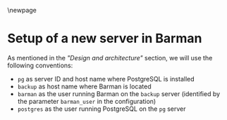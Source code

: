 \newpage

# Setup of a new server in Barman

As mentioned in the _"Design and architecture"_ section, we will use the
following conventions:

- `pg` as server ID and host name where PostgreSQL is installed
- `backup` as host name where Barman is located
- `barman` as the user running Barman on the `backup` server (identified by
the parameter `barman_user` in the configuration)
- `postgres` as the user running PostgreSQL on the `pg` server
